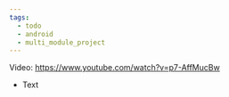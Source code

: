 ```yaml
---
tags:
  - todo
  - android
  - multi_module_project
---
```

Video: https://www.youtube.com/watch?v=p7-AffMucBw
- Text
